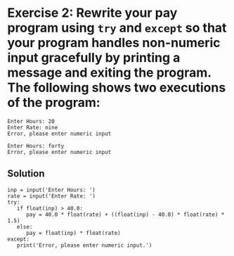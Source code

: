 # Exercise 2: Rewrite your pay program using `try` and `except` so that your program handles non-numeric input gracefully by printing a message and exiting the program. The following shows two executions of the program: 
```
Enter Hours: 20
Enter Rate: nine
Error, please enter numeric input
```
```
Enter Hours: forty
Error, please enter numeric input
```
## Solution
```
inp = input('Enter Hours: ')
rate = input('Enter Rate: ')
try:
   if float(inp) > 40.0:
      pay = 40.0 * float(rate) + ((float(inp) - 40.0) * float(rate) * 1.5)
   else:
      pay = float(inp) * float(rate)
except:
   print('Error, please enter numeric input.')
```
